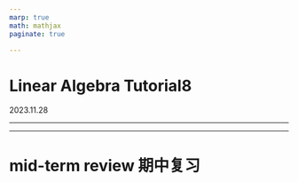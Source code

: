 ```yaml
---
marp: true
math: mathjax
paginate: true

---
```


# Linear Algebra Tutorial8

2023.11.28

---
















---

# mid-term review 期中复习
